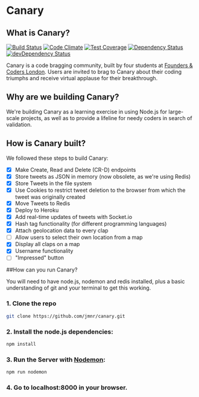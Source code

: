 
# Canary

## What is Canary?

[![Build Status](https://travis-ci.org/jmnr/canary.png?branch=master)](https://travis-ci.org/jmnr/canary)
[![Code Climate](https://codeclimate.com/repos/556de8356956802d2500a1d3/badges/7f0d8ea976928c1f8e0b/gpa.svg)](https://codeclimate.com/github/jmnr/canary)
[![Test Coverage](https://codeclimate.com/repos/556de8356956802d2500a1d3/badges/7f0d8ea976928c1f8e0b/coverage.svg)](https://codeclimate.com/github/jmnr/canary/coverage)
[![Dependency Status](https://david-dm.org/jmnr/canary.svg)](https://david-dm.org/jmnr/canary)
[![devDependency Status](https://david-dm.org/jmnr/canary/dev-status.svg)](https://david-dm.org/jmnr/canary#info=devDependencies)

Canary is a code bragging community, built by four students at [Founders & Coders London](http://foundersandcoders.org/). Users are invited to brag to Canary about their coding triumphs and receive virtual applause for their breakthrough.

## Why are we building Canary?

We're building Canary as a learning exercise in using Node.js for large-scale projects, as well as to provide a lifeline for needy coders in search of validation.

## How is Canary built?

We followed these steps to build Canary:

- [x] Make Create, Read and Delete (CR-D) endpoints
- [x] Store tweets as JSON in memory (now obsolete, as we're using Redis)
- [x] Store Tweets in the file system
- [x] Use Cookies to restrict tweet deletion to the browser from which the tweet was originally created
- [x] Move Tweets to Redis
- [x] Deploy to Heroku
- [x] Add real-time updates of tweets with Socket.io
- [x] Hash tag functionality (for different programming languages)
- [x] Attach geolocation data to every clap
- [ ] Allow users to select their own location from a map
- [x] Display all claps on a map
- [x] Username functionality
- [ ] "Impressed" button

##How can you run Canary?

You will need to have node.js, nodemon and redis installed, plus a basic understanding of git and your terminal to get this working.

### 1. Clone the repo

```sh
git clone https://github.com/jmnr/canary.git
```

### 2. Install the node.js dependencies:

```sh
npm install
```

### 3. Run the Server with [Nodemon](https://github.com/remy/nodemon):

```sh
npm run nodemon
```
### 4. Go to localhost:8000 in your browser.
